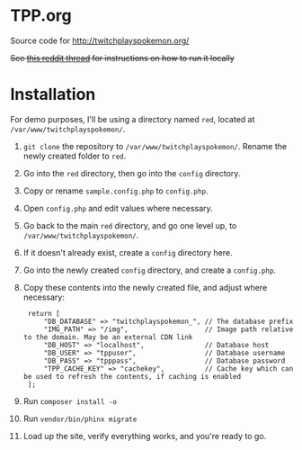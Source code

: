 # TPP.org

Source code for http://twitchplayspokemon.org/

~~See [this reddit thread](https://www.reddit.com/r/twitchplayspokemon/comments/3754i1/developers_tpporg_is_calling_for_you_ive_rebuilt/) for instructions on how to run it locally~~

# Installation
For demo purposes, I'll be using a directory named `red`, located at `/var/www/twitchplayspokemon/`.

1. `git clone` the repository to `/var/www/twitchplayspokemon/`. Rename the newly created folder to `red`.
2. Go into the `red` directory, then go into the `config` directory.
3. Copy or rename `sample.config.php` to `config.php`.
4. Open `config.php` and edit values where necessary.
5. Go back to the main `red` directory, and go one level up, to `/var/www/twitchplayspokemon/`.
6. If it doesn't already exist, create a `config` directory here.
7. Go into the newly created `config` directory, and create a `config.php`.
8. Copy these contents into the newly created file, and adjust where necessary:

        return [
            "DB_DATABASE" => "twitchplayspokemon_", // The database prefix
            "IMG_PATH" => "/img",                   // Image path relative to the domain. May be an external CDN link
            "DB_HOST" => "localhost",               // Database host
            "DB_USER" => "tppuser",                 // Database username
            "DB_PASS" => "tpppass",                 // Database password
            "TPP_CACHE_KEY" => "cachekey",          // Cache key which can be used to refresh the contents, if caching is enabled
        ];

9. Run `composer install -o`
10. Run `vendor/bin/phinx migrate`
11. Load up the site, verify everything works, and you're ready to go.
